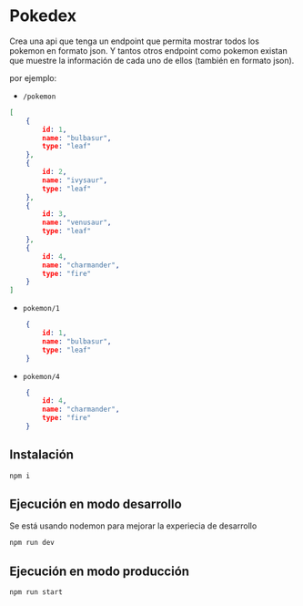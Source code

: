 # Pokedex

Crea una api que tenga un endpoint que permita mostrar todos los pokemon en formato json. Y tantos otros endpoint como pokemon existan que muestre la información de cada uno de ellos (también en formato json).

por ejemplo:

- `/pokemon`

```json
[
    {
        id: 1,
        name: "bulbasur",
        type: "leaf"
    },
    {
        id: 2,
        name: "ivysaur",
        type: "leaf"
    },
    {
        id: 3,
        name: "venusaur",
        type: "leaf"
    },
    {
        id: 4,
        name: "charmander",
        type: "fire"
    }
]
```

- `pokemon/1`

```json
    {
        id: 1,
        name: "bulbasur",
        type: "leaf"
    }
```

- `pokemon/4`

```json
    {
        id: 4,
        name: "charmander",
        type: "fire"
    }
```

## Instalación

```bash
npm i
```

## Ejecución en modo desarrollo 

Se está usando nodemon para mejorar la experiecia de desarrollo

```bash
npm run dev
```

## Ejecución en modo producción

```bash
npm run start
```